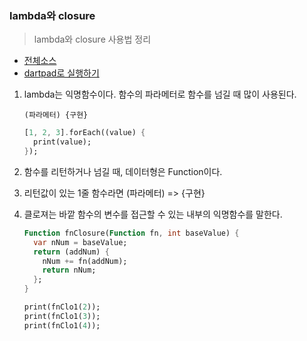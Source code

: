 ### lambda와 closure
> lambda와 closure 사용법 정리

- [전체소스](lambda_closure.dart)
- [dartpad로 실행하기](https://dartpad.dev/a2208065fff51effb05d4fd1d9fb6d2f)

1. lambda는 익명함수이다. 함수의 파라메터로 함수를 넘길 때 많이 사용된다. 
    ~~~
    (파라메터) {구현} 
    ~~~

    ~~~dart
    [1, 2, 3].forEach((value) {
      print(value);
    });
    ~~~

3. 함수를 리턴하거나 넘길 때, 데이터형은 Function이다. 
4. 리턴값이 있는 1줄 함수라면 (파라메터) => {구현}
5. 클로져는 바깥 함수의 변수를 접근할 수 있는 내부의 익명함수를 말한다. 
   ~~~dart
   Function fnClosure(Function fn, int baseValue) {
     var nNum = baseValue;
     return (addNum) {
       nNum += fn(addNum);
       return nNum;
     };
   }

   print(fnClo1(2));
   print(fnClo1(3));
   print(fnClo1(4)); 
   ~~~

